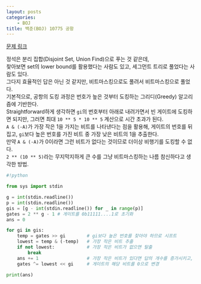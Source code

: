 ```yaml
---
layout: posts
categories:
    - BOJ
title: 백준(BOJ) 10775 공항
---
```


[문제 링크](https://www.acmicpc.net/problem/10775)

정석은 분리 집합(Disjoint Set, Union Find)으로 푸는 것 같은데,  
찾아보면 set의 lower bound를 활용했다는 사람도 있고, 세그먼트 트리로 풀었다는 사람도 있다.  
그다지 효율적인 답은 아닌 것 같지만, 비트마스킹으로도 풀려서 비트마스킹으로 풀었다.  
기본적으로, 공항의 도킹 과정은 번호가 높은 것부터 도킹하는 그리디(Greedy) 알고리즘에 기반한다.  
Straightforward하게 생각하면 `gi`의 번호부터 아래로 내려가면서 빈 게이트에 도킹하면 되지만, 그러면 최대 `10 ** 5 * 10 ** 5` 계산으로 시간 초과가 된다.  
`A & (-A)`가 가장 작은 1을 가지는 비트를 나타낸다는 점을 활용해, 게이트의 번호를 뒤집고, `gi`보다 높은 번호를 가진 비트 중 가장 낮은 비트의 1을 추출한다.  
만약 `A & (-A)`가 0이라면 그런 비트가 없다는 것이므로 더이상 비행기를 도킹할 수 없다.  
`2 ** (10 ** 5)`라는 무지막지하게 큰 수를 그냥 비트마스킹하는 나름 참신하다고 생각한 방법.

```python
#!python

from sys import stdin

g = int(stdin.readline())
p = int(stdin.readline())
gis = [g - int(stdin.readline()) for _ in range(p)]
gates = 2 ** g - 1 # 게이트를 0b11111....1로 초기화
ans = 0

for gi in gis:
    temp = gates >> gi        # gi보다 높은 번호를 찾아야 하므로 시프트
    lowest = temp & (-temp)   # 가장 작은 비트 추출
    if not lowest:            # 가장 작은 비트가 없으면 탈출
        break
    ans += 1                  # 가장 작은 비트가 있다면 답의 개수를 증가시키고,
    gates ^= lowest << gi     # 게이트의 해당 비트를 0으로 변경

print(ans)
```
